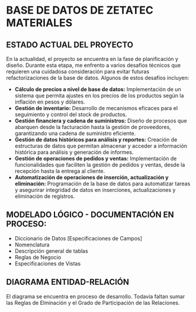 # BASE DE DATOS DE ZETATEC MATERIALES

## ESTADO ACTUAL DEL PROYECTO
En la actualidad, el proyecto se encuentra en la fase de planificación y diseño. Durante esta etapa, me enfrento a varios desafíos técnicos que requieren una cuidadosa consideración para evitar futuras refactorizaciones de la base de datos. Algunos de estos desafíos incluyen:
- **Cálculo de precios a nivel de base de datos:** Implementación de un sistema que permita ajustes en los precios de los productos según la inflación en pesos y dólares.
- **Gestión de inventario:** Desarrollo de mecanismos eficaces para el seguimiento y control del stock de productos.
- **Gestión financiera y cadena de suministros:** Diseño de procesos que abarquen desde la facturación hasta la gestión de proveedores, garantizando una cadena de suministro eficiente.
- **Gestión de datos históricos para análisis y reportes:** Creación de estructuras de datos que permitan almacenar y acceder a información histórica para análisis y generación de informes.
- **Gestión de operaciones de pedidos y ventas:** Implementación de funcionalidades que faciliten la gestión de pedidos y ventas, desde la recepción hasta la entrega al cliente.
- **Automatización de operaciones de inserción, actualización y eliminación:** Programación de la base de datos para automatizar tareas y asegurirar integridad de datos en inserciones, actualizaciones y eliminación de registros.

## MODELADO LÓGICO - DOCUMENTACIÓN EN PROCESO: 
- Diccionario de Datos [Especificaciones de Campos]
- Nomenclatura
- Descripción general de tablas
- Reglas de Negocio
- Especificaciones de Vistas

## DIAGRAMA ENTIDAD-RELACIÓN
El diagrama se encuentra en proceso de desarrollo. Todavía faltan sumar las Reglas de Elminación y el Grado de Participación de las Relaciones. 